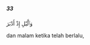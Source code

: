 ##### 33

<span class="ayah">وَٱلَّيْلِ إِذْ أَدْبَرَ</span>

<span class="ayah_translation">dan malam ketika telah berlalu,</span>
